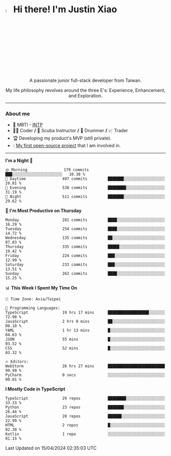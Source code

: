 # <img src="https://media.giphy.com/media/hvRJCLFzcasrR4ia7z/giphy.gif" width="5%">Hi there! I'm Justin Xiao
<p align="center">A passionate junior full-stack developer from Taiwan.  </p>
<p align="center">My life philosophy revolves around the three E's: Experience, Enhancement, and Exploration.</p>

---
### About me
- 👀 MBTI - [INTP](https://www.16personalities.com/intp-personality)
- 👨‍💻 Coder **/** 🤿 Scuba Instructor **/** 🥁 Drummer **/** 📈 Trader
- 🏆 Developing my product's MVP (still private).
- 💧 [My first open-source project](https://github.com/Game-as-a-Service/Game-Lobby-Web) that I am involved in.

---
<!--START_SECTION:waka-->
**I'm a Night 🦉** 

```text
🌞 Morning                179 commits         ███░░░░░░░░░░░░░░░░░░░░░░   10.38 % 
🌆 Daytime                497 commits         ███████░░░░░░░░░░░░░░░░░░   28.81 % 
🌃 Evening                538 commits         ████████░░░░░░░░░░░░░░░░░   31.19 % 
🌙 Night                  511 commits         ███████░░░░░░░░░░░░░░░░░░   29.62 % 
```
📅 **I'm Most Productive on Thursday** 

```text
Monday                   281 commits         ████░░░░░░░░░░░░░░░░░░░░░   16.29 % 
Tuesday                  254 commits         ████░░░░░░░░░░░░░░░░░░░░░   14.72 % 
Wednesday                135 commits         ██░░░░░░░░░░░░░░░░░░░░░░░   07.83 % 
Thursday                 335 commits         █████░░░░░░░░░░░░░░░░░░░░   19.42 % 
Friday                   224 commits         ███░░░░░░░░░░░░░░░░░░░░░░   12.99 % 
Saturday                 233 commits         ███░░░░░░░░░░░░░░░░░░░░░░   13.51 % 
Sunday                   263 commits         ████░░░░░░░░░░░░░░░░░░░░░   15.25 % 
```


📊 **This Week I Spent My Time On** 

```text
🕑︎ Time Zone: Asia/Taipei

💬 Programming Languages: 
TypeScript               19 hrs 17 mins      ██████████████████░░░░░░░   72.90 % 
JavaScript               2 hrs 8 mins        ██░░░░░░░░░░░░░░░░░░░░░░░   08.10 % 
YAML                     1 hr 13 mins        █░░░░░░░░░░░░░░░░░░░░░░░░   04.63 % 
JSON                     55 mins             █░░░░░░░░░░░░░░░░░░░░░░░░   03.52 % 
CSS                      52 mins             █░░░░░░░░░░░░░░░░░░░░░░░░   03.32 % 

🔥 Editors: 
WebStorm                 26 hrs 27 mins      █████████████████████████   99.99 % 
PyCharm                  0 secs              ░░░░░░░░░░░░░░░░░░░░░░░░░   00.01 % 
```

**I Mostly Code in TypeScript** 

```text
TypeScript               29 repos            ████████░░░░░░░░░░░░░░░░░   33.33 % 
Python                   23 repos            ███████░░░░░░░░░░░░░░░░░░   26.44 % 
JavaScript               20 repos            ██████░░░░░░░░░░░░░░░░░░░   22.99 % 
HTML                     2 repos             █░░░░░░░░░░░░░░░░░░░░░░░░   02.30 % 
Kotlin                   1 repo              ░░░░░░░░░░░░░░░░░░░░░░░░░   01.15 % 
```




 Last Updated on 15/04/2024 02:35:03 UTC
<!--END_SECTION:waka-->
